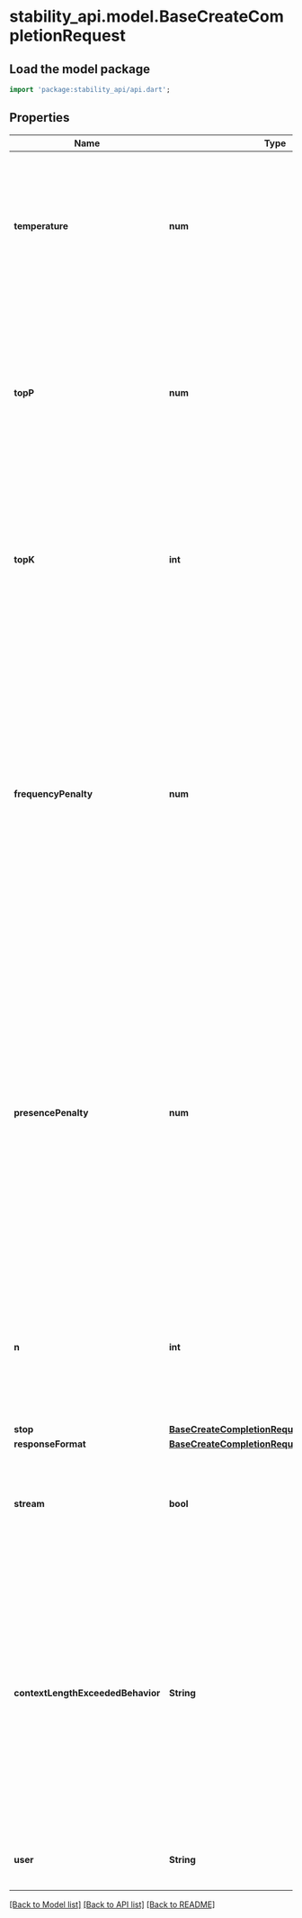 # stability_api.model.BaseCreateCompletionRequest

## Load the model package
```dart
import 'package:stability_api/api.dart';
```

## Properties
Name | Type | Description | Notes
------------ | ------------- | ------------- | -------------
**temperature** | **num** | What sampling temperature to use, between 0 and 2. Higher values like 0.8 will make the output more random, while lower values like 0.2 will make it more focused and deterministic.  We generally recommend altering this or 'top_p' but not both.  | [optional] [default to 1]
**topP** | **num** | An alternative to sampling with temperature, called nucleus sampling, where the model considers the results of the tokens with top_p probability mass. So 0.1 means only the tokens comprising the top 10% probability mass are considered.  We generally recommend altering this or 'temperature' but not both.  | [optional] [default to 1]
**topK** | **int** | Top-k sampling is another sampling method where the k most probable next tokens are filtered and the probability mass is redistributed among only those k next tokens. The value of k controls the number of candidates for the next token at each step during text generation.  | [optional] 
**frequencyPenalty** | **num** | Number between -2.0 and 2.0. Positive values penalize new tokens based on their existing frequency in the text so far, decreasing the model's likelihood to repeat the same line verbatim.  Reasonable value is around 0.1 to 1 if the aim is to just reduce repetitive samples somewhat. If the aim is to strongly suppress repetition, then one can increase the coefficients up to 2, but this can noticeably degrade the quality of samples. Negative values can be used to increase the likelihood of repetition.  See also 'presence_penalty' for penalizing tokens that have at least one appearance at a fixed rate.  | [optional] [default to 0]
**presencePenalty** | **num** | Number between -2.0 and 2.0. Positive values penalize new tokens based on whether they appear in the text so far, increasing the model's likelihood to talk about new topics.  Reasonable value is around 0.1 to 1 if the aim is to just reduce repetitive samples somewhat. If the aim is to strongly suppress repetition, then one can increase the coefficients up to 2, but this can noticeably degrade the quality of samples. Negative values can be used to increase the likelihood of repetition.  See also 'frequency_penalty' for penalizing tokens at an increasing rate depending on how often they appear.  | [optional] [default to 0]
**n** | **int** | How many completions to generate for each prompt.  **Note:** Because this parameter generates many completions, it can quickly consume your token quota. Use carefully and ensure that you have reasonable settings for 'max_tokens' and 'stop'.  | [optional] [default to 1]
**stop** | [**BaseCreateCompletionRequestStop**](BaseCreateCompletionRequestStop.md) |  | [optional] 
**responseFormat** | [**BaseCreateCompletionRequestResponseFormat**](BaseCreateCompletionRequestResponseFormat.md) |  | [optional] 
**stream** | **bool** | Whether to stream back partial progress. If set, tokens will be sent as data-only [server-sent events](https://developer.mozilla.org/en-US/docs/Web/API/Server-sent_events/Using_server-sent_events#Event_stream_format) as they become available, with the stream terminated by a 'data: [DONE]' message.  | [optional] [default to false]
**contextLengthExceededBehavior** | **String** | What to do if the token count of prompt plus 'max_tokens' exceeds the model's context window.  Passing 'truncate' limits the 'max_tokens' to at most 'context_window_length - prompt_length'. This is the default.  Passing 'error' would trigger a request error.  The default of 'truncate' is selected as it allows to ask for high 'max_tokens' value while respecting the context window length without having to do client-side prompt tokenization.  Note, that it differs from OpenAI's behavior that matches that of 'error'.  | [optional] 
**user** | **String** | A unique identifier representing your end-user, which can help monitor and detect abuse | [optional] 

[[Back to Model list]](../README.md#documentation-for-models) [[Back to API list]](../README.md#documentation-for-api-endpoints) [[Back to README]](../README.md)


